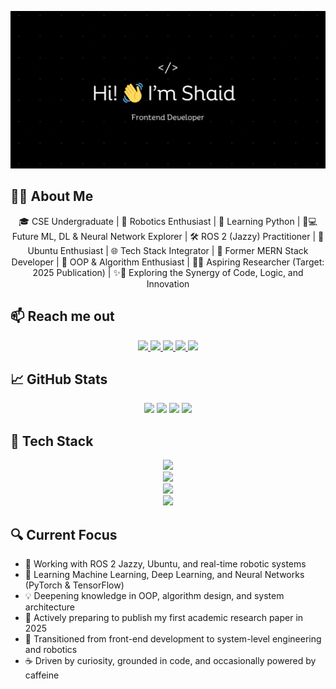 <p align="center">
  <a href="https://www.linkedin.com/in/md-shaid-hasan-9172252a4">
    <img src="https://raw.githubusercontent.com/imshaid/imshaid/main/banner.gif" />
  </a>
</p>

## 👨‍🚀 About Me

<p align='center'>
🎓 CSE Undergraduate | 🤖 Robotics Enthusiast | 🐍 Learning Python | 🧠💻 Future ML, DL & Neural Network Explorer | 🛠️ ROS 2 (Jazzy) Practitioner | 🐧 Ubuntu Enthusiast | 🌐 Tech Stack Integrator | 🌿 Former MERN Stack Developer | 📐 OOP & Algorithm Enthusiast | 📄🚀 Aspiring Researcher (Target: 2025 Publication) | ✨🧩 Exploring the Synergy of Code, Logic, and Innovation
</p>

## 📫 Reach me out

<p align="center">
  <a href="https://www.facebook.com/shaid99912">
    <img src="https://img.shields.io/badge/Facebook-white" />
  </a>
  <a href="https://www.linkedin.com/in/md-shaid-hasan-9172252a4">
    <img src="https://img.shields.io/badge/LinkedIn-white" />
  </a>
  <a href="https://t.me/imsurjo">
    <img src="https://img.shields.io/badge/Telegram-white" />
  </a>
  <a href="https://medium.com/@imshaid">
    <img src="https://img.shields.io/badge/Medium-white" />
  </a>
  <a href="https://shaidhasan.netlify.app">
    <img src="https://img.shields.io/badge/Website-white" />
  </a>
</p>

## 📈 GitHub Stats

<p align="center">
    <img src="https://github-profile-summary-cards.vercel.app/api/cards/repos-per-language?username=imshaid&theme=transparent"/>
    <img src="https://github-profile-summary-cards.vercel.app/api/cards/most-commit-language?username=imshaid&theme=transparent"/>
    <img src="https://github-profile-summary-cards.vercel.app/api/cards/stats?username=imshaid&theme=transparent"/>
    <img src="https://github-profile-summary-cards.vercel.app/api/cards/productive-time?username=imshaid&theme=transparent&utcOffset=6"/>
</p>

## 🧠 Tech Stack

<p align="center">
  <a href="https://skillicons.dev">
    <img src="https://skillicons.dev/icons?i=python,c,cpp,js,java" />
    </br>
    <img src="https://skillicons.dev/icons?i=mongodb,express,react,nodejs,tailwind,firebase,vercel" />
    </br>
    <img src="https://skillicons.dev/icons?i=git,github,ubuntu,vscode,bash,figma" />
    </br>
    <img src="https://skillicons.dev/icons?i=ros,sklearn,raspberrypi,arduino,docker" />
  </a>
</p>

## 🔍 Current Focus

- 🤖 Working with ROS 2 Jazzy, Ubuntu, and real-time robotic systems
- 🧠 Learning Machine Learning, Deep Learning, and Neural Networks (PyTorch & TensorFlow)
- 💡 Deepening knowledge in OOP, algorithm design, and system architecture
- 🧪 Actively preparing to publish my first academic research paper in 2025
- 🔧 Transitioned from front-end development to system-level engineering and robotics
- ☕ Driven by curiosity, grounded in code, and occasionally powered by caffeine
